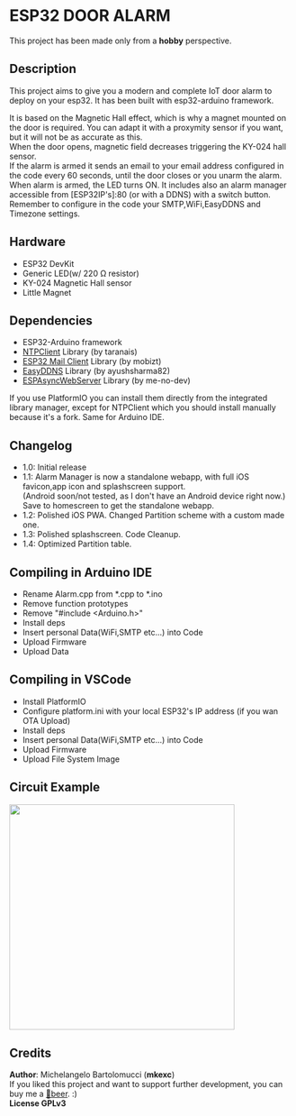 # ESP32 DOOR ALARM

This project has been made only from a **hobby** perspective.

## Description
This project aims to give you a modern and complete IoT door alarm to deploy on your esp32. 
It has been built with esp32-arduino framework.

It is based on the Magnetic Hall effect, which is why a magnet mounted on the door is required. 
You can adapt it with a proxymity sensor if you want, but it will not be as accurate as this.  
When the door opens, magnetic field decreases triggering the KY-024 hall sensor.   
If the alarm is armed it sends an email to your email address configured in the code every 60 seconds, until the door closes or you unarm the alarm.
When alarm is armed, the LED turns ON.
It includes also an alarm manager accessible from [ESP32IP's]:80 (or with a DDNS) with a switch button.  
Remember to configure in the code your SMTP,WiFi,EasyDDNS and Timezone settings.

## Hardware
- ESP32 DevKit
- Generic LED(w/ 220 Ω resistor)
- KY-024 Magnetic Hall sensor
- Little Magnet

## Dependencies

- ESP32-Arduino framework
- [NTPClient](https://github.com/taranais/NTPClient) Library (by taranais)
- [ESP32 Mail Client](https://github.com/mobizt/ESP32-Mail-Client) Library (by mobizt)
- [EasyDDNS](https://github.com/ayushsharma82/EasyDDNS) Library (by ayushsharma82)
- [ESPAsyncWebServer](https://github.com/me-no-dev/ESPAsyncWebServer) Library (by me-no-dev)

If you use PlatformIO you can install them directly from the integrated library manager, except for NTPClient which you should install manually because it's a fork.
Same for Arduino IDE.

## Changelog
- 1.0: Initial release
- 1.1: Alarm Manager is now a standalone webapp, with full iOS favicon,app icon and splashscreen support.  
(Android soon/not tested, as I don't have an Android device right now.)  
Save to homescreen to get the standalone webapp.
- 1.2: Polished iOS PWA. Changed Partition scheme with a custom made one.
- 1.3: Polished splashscreen. Code Cleanup.
- 1.4: Optimized Partition table.

## Compiling in Arduino IDE

- Rename Alarm.cpp from *.cpp to *.ino
- Remove function prototypes
- Remove "#include <Arduino.h>"
- Install deps
- Insert personal Data(WiFi,SMTP etc...) into Code
- Upload Firmware
- Upload Data

## Compiling in VSCode

- Install PlatformIO
- Configure platform.ini with your local ESP32's IP address (if you wan OTA Upload)
- Install deps
- Insert personal Data(WiFi,SMTP etc...) into Code
- Upload Firmware
- Upload File System Image

## Circuit Example

<img src="https://github.com/mkexc/ESP32_DoorAlarm/raw/master/common/images/Circuit.png" width="400">


## Credits

**Author**: Michelangelo Bartolomucci (**mkexc**)  
If you liked this project and want to support further development, you can buy me a [🍻beer](https://www.paypal.me/mibart/5). :)  
**License GPLv3**